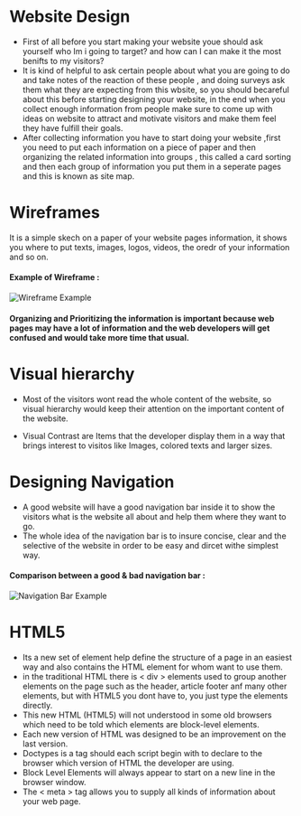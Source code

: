 # Website Design
* First of all before you start making your website youe should ask yourself who Im i going to target? and how can I can make it the most benifts to my visitors? 
* It is kind of helpful to ask certain people about what you are going to do and take notes of the reaction of these people , and doing surveys ask them what they are expecting from this wbsite, so you should becareful about this before starting designing your website, in the end when you collect enough information from people make sure to come up with ideas on website to attract and motivate visitors and make them feel they have fulfill their goals.
* After collecting information you have to start doing your website ,first you need to put each information on a piece of paper and then organizing the related
information into groups , this called a card sorting and then each group of information you put them in a seperate pages and this is known as site map.
# Wireframes
It is a simple skech on a paper of your website pages information, it shows you where to put texts, images, logos, videos, the oredr of your information and so on.
#### Example of Wireframe : 
![Wireframe Example](https://cdn.softwaretestinghelp.com/wp-content/qa/uploads/2015/12/wireframe-example-1.jpg)
#### Organizing and Prioritizing the information is important because web pages may have a lot of information and the web developers will get confused and would take more time that usual.
# Visual hierarchy 
* Most of the visitors wont read the whole content of the website, so visual hierarchy would keep their attention on the important content of the website.
- Visual Contrast are Items that the developer display them in a way that brings interest to visitos like Images, colored texts and larger sizes.
# Designing Navigation
* A good website will have a good navigation bar inside it to show the visitors what is the website all about and help them where they want to go.
* The whole idea of the navigation bar is to insure concise, clear and the selective of the website in order to be easy and dircet withe simplest way.
#### Comparison between a good & bad navigation bar :
![Navigation Bar Example](https://serving.photos.photobox.com/26700389ab6aec5dd137241abbea619c765a04717ff06c6ce8e00132b162c8a1b01640df.jpg)
# HTML5
* Its a new set of element help define the structure of a page in an easiest way and also contains the HTML element for whom want to use them.
* in the traditional HTML there is < div > elements used to group another elements on the page such as the header, article footer anf many other elements, but with HTML5 you dont have to, you just type the elements directly.
* This new HTML (HTML5) will not understood in some old browsers which need to be told which elements are
block-level elements.
* Each new version of HTML was designed
to be an improvement on the
last version.
* Doctypes is a tag should each script begin with to declare to the browser which version of HTML the developer are using.
* Block Level Elements will always
appear to start on a new line in
the browser window.
* The < meta > tag allows you to supply all kinds of
information about your web page.
